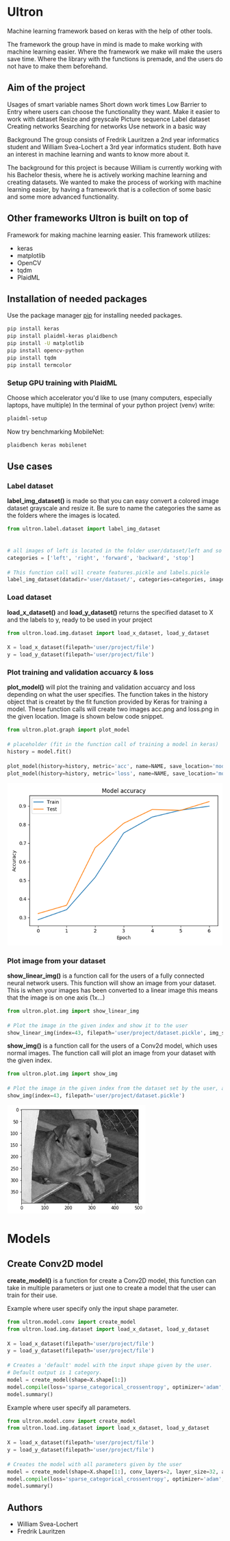 # Ultron
 Machine learning framework based on keras with the help of other tools. 
 
The framework the group have in mind is made to make working with machine learning easier. 
Where the framework we make will make the users save time. Where the library with the functions 
is premade, and the users do not have to make them beforehand.

## Aim of the project

Usages of smart variable names
Short down work times
Low Barrier to Entry where users can choose the functionality they want.
Make it easier to work with dataset
Resize and greyscale
Picture sequence
Label dataset
Creating networks
Searching for networks 
Use network in a basic way

Background 
The group consists of Fredrik Lauritzen a 2nd year informatics student and William Svea-Lochert a 3rd year informatics student. Both have an interest in machine learning and wants to know more about it.

The background for this project is because William is currently working with his Bachelor thesis, where he is actively working machine learning and creating datasets. We wanted to make the process of working with machine learning easier, by having a framework that is a collection of some basic and some more advanced functionality.


## Other frameworks Ultron is built on top of
Framework for making machine learning easier. This framework utilizes:
* keras
* matplotlib
* OpenCV
* tqdm
* PlaidML

## Installation of needed packages

Use the package manager [pip](https://pip.pypa.io/en/stable/) for installing needed packages.

```bash
pip install keras
pip install plaidml-keras plaidbench
pip install -U matplotlib
pip install opencv-python
pip install tqdm
pip install termcolor
```

### Setup GPU training with PlaidML
Choose which accelerator you'd like to use (many computers, especially laptops, have multiple)
In the terminal of your python project (venv) write:

```bash
plaidml-setup
```

Now try benchmarking MobileNet:
```bash
plaidbench keras mobilenet
```


## Use cases


### Label dataset
**label_img_dataset()** is made so that you can easy convert a colored image dataset grayscale and resize it.
Be sure to name the categories the same as the folders where the images is located.
```python
from ultron.label.dataset import label_img_dataset


# all images of left is located in the folder user/dataset/left and so on.
categories = ['left', 'right', 'forward', 'backward', 'stop']

# This function call will create features.pickle and labels.pickle
label_img_dataset(datadir='user/dataset/', categories=categories, image_size=64, x_name='features', y_name='labels')

```




### Load dataset
**load_x_dataset()** and **load_y_dataset()** returns the specified dataset to X and the labels to y, ready to be used in your
project
```python
from ultron.load.img.dataset import load_x_dataset, load_y_dataset

X = load_x_dataset(filepath='user/project/file')
y = load_y_dataset(filepath='user/project/file')

```





### Plot training and validation accuarcy & loss
**plot_model()** will plot the training and validation accuarcy and loss depending on what the user specifies.
The function takes in the history object that is createt by the fit function provided by Keras for training a
model. These function calls will create two images acc.png and loss.png in the given location. Image is 
shown below code snippet.

```python
from ultron.plot.graph import plot_model

# placeholder (fit in the function call of training a model in keras)
history = model.fit()

plot_model(history=history, metric='acc', name=NAME, save_location='models/model_name/acc.png')
plot_model(history=history, metric='loss', name=NAME, save_location='models/model_name/loss.png')

```
![acc of model](/resources_git/acc.png)


### Plot image from your dataset
**show_linear_img()** is a function call for the users of a fully connected neural network users. 
This function will show an image from your dataset. This is when your images has been converted to a
linear image this means that the image is on one axis (1x…)

```python
from ultron.plot.img import show_linear_img

# Plot the image in the given index and show it to the user
show_linear_img(index=43, filepath='user/project/dataset.pickle', img_size=64)

```
**show_img()** is a function call for the users of a Conv2d model, which uses normal images. The function
call will plot an image from your dataset with the given index.

```python
from ultron.plot.img import show_img

# Plot the image in the given index from the dataset set by the user, and show it to the user
show_img(index=43, filepath='user/project/dataset.pickle')

```
![acc of model](/resources_git/doggo.png)

# Models

## Create Conv2D model

**create_model()** is a function for create a Conv2D model, this function can take in multiple parameters or just one to
create a model that the user can train for their use.

Example where user specify only the input shape parameter.
```python
from ultron.model.conv import create_model
from ultron.load.img.dataset import load_x_dataset, load_y_dataset

X = load_x_dataset(filepath='user/project/file')
y = load_y_dataset(filepath='user/project/file')

# Creates a 'default' model with the input shape given by the user.
# Default output is 1 category.
model = create_model(shape=X.shape[1:])
model.compile(loss='sparse_categorical_crossentropy', optimizer='adam', metrics=['accuracy'])
model.summary()
```

Example where user specify all parameters.
```python
from ultron.model.conv import create_model
from ultron.load.img.dataset import load_x_dataset, load_y_dataset

X = load_x_dataset(filepath='user/project/file')
y = load_y_dataset(filepath='user/project/file')

# Creates the model with all parameters given by the user
model = create_model(shape=X.shape[1:], conv_layers=2, layer_size=32, activation_layer='relu', dense_layers=1, dense_layer_size=512, output_classes=2, output_activation='softmax')
model.compile(loss='sparse_categorical_crossentropy', optimizer='adam', metrics=['accuracy'])
model.summary()
```

## Authors
- William Svea-Lochert
- Fredrik Lauritzen

 

